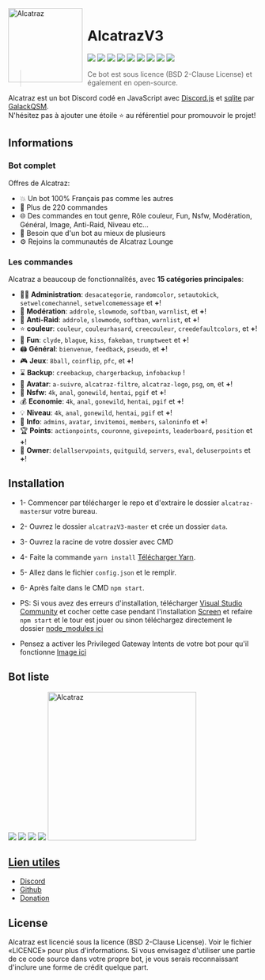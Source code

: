 <img width="150" height="150" align="left" style="float: left; margin: 0 10px 0 0;" alt="Alcatraz" src="https://i.imgur.com/cZkBm9I.png">  

# AlcatrazV3 

[![](https://img.shields.io/discord/876540658838569011.svg?logo=discord&colorB=7289DA)](https://discord.gg/Kcw3q53353)
[![](https://img.shields.io/badge/discord.js-v12.4.1-blue.svg?logo=npm)](https://discord.js.org/)
[![](https://img.shields.io/badge/nodejs-14.15.0-green.svg)](https://www.nodejs.org)
[![](https://img.shields.io/badge/paypal-donation-blue.svg)](https://paypal.me/GalackQSM?locale.x=fr_FR)
[![](https://www.codefactor.io/repository/gitlab/galackqsm/alcatraz/badge)](https://www.codefactor.io/repository/gitlab/galackqsm/Alcatraz)
[![](https://top.gg/api/widget/status/774652242787041310.svg)](https://top.gg/bot/774652242787041310)
[![](https://top.gg/api/widget/upvotes/774652242787041310.svg)](https://top.gg/bot/774652242787041310)
[![](https://top.gg/api/widget/servers/774652242787041310.svg)](https://top.gg/bot/774652242787041310)
[![](https://top.gg/api/widget/owner/774652242787041310.svg)](https://top.gg/bot/774652242787041310)

> Ce bot est sous licence (BSD 2-Clause License) et également en open-source.

Alcatraz est un bot Discord codé en JavaScript avec [Discord.js](https://discord.js.org) et [sqlite](https://www.sqlite.org) par [GalackQSM](https://github.com/GalackQSM).  
N'hésitez pas à ajouter une étoile ⭐ au référentiel pour promouvoir le projet!
## Informations

### Bot complet

Offres de Alcatraz:
* 💥 Un bot 100% Français pas comme les autres
* 💯 Plus de 220 commandes
* 🌐 Des commandes en tout genre, Rôle couleur, Fun, Nsfw, Modération, Général, Image, Anti-Raid, Niveau etc...
* 🤩 Besoin que d'un bot au mieux de plusieurs
* ⚙️ Rejoins la communautés de Alcatraz Lounge

### Les commandes

Alcatraz a beaucoup de fonctionnalités, avec **15 catégories principales**:

*   👩‍💼 **Administration**: `desacategorie`, `randomcolor`, `setautokick`, `setwelcomechannel`, `setwelcomemessage` et **+**! 
*   🚓 **Modération**: `addrole`, `slowmode`, `softban`, `warnlist`, et **+**! 
*   🧨 **Anti-Raid**: `addrole`, `slowmode`, `softban`, `warnlist`, et **+**! 
*   ⭐ **couleur**: `couleur`, `couleurhasard`, `creecouleur`, `creedefaultcolors`, et **+**! 
*   🎲 **Fun**: `clyde`, `blague`, `kiss`, `fakeban`, `trumptweet` et **+**! 
*   🖨️ **Général**: `bienvenue`, `feedback`, `pseudo`, et **+**! 
*   🎮 **Jeux**: `8ball`, `coinflip`, `pfc`, et **+**! 
*   ⌛ **Backup**: `creebackup`, `chargerbackup`, `infobackup` ! 
*   👤 **Avatar**: `a-suivre`, `alcatraz-filtre`, `alcatraz-logo`, `psg`, `om`, et **+**! 
*   🔞 **Nsfw**: `4k`, `anal`, `gonewild`, `hentai`, `pgif` et **+**! 
*   💰 **Economie**: `4k`, `anal`, `gonewild`, `hentai`, `pgif` et **+**! 
*   💡 **Niveau**: `4k`, `anal`, `gonewild`, `hentai`, `pgif` et **+**! 
*   🔔 **Info**: `admins`, `avatar`, `invitemoi`, `members`, `saloninfo` et **+**! 
*   🏆 **Points**: `actionpoints`, `couronne`, `givepoints`, `leaderboard`, `position` et **+**! 
*   👑 **Owner**: `delallservpoints`, `quitguild`, `servers`, `eval`, `deluserpoints` et **+**! 

## Installation
* 1- Commencer par télécharger le repo et d'extraire le dossier `alcatraz-master`sur votre bureau.
* 2- Ouvrez le dossier `alcatrazV3-master` et crée un dossier `data`.
* 3- Ouvrez la racine de votre dossier avec CMD
* 4- Faite la commande `yarn install` [Télécharger Yarn](https://yarnpkg.com/lang/fr/docs/install/).
* 5- Allez dans le fichier `config.json` et le remplir.
* 6- Après faite dans le CMD `npm start`.

* PS: Si vous avez des erreurs d'installation, télécharger [Visual Studio Community](https://visualstudio.microsoft.com/fr/vs/community/) et cocher cette case pendant l'installation [Screen](https://i.imgur.com/KTqnSxo.png) et refaire `npm start` et le tour est jouer ou sinon téléchargez directement le dossier [node_modules ici](https://mega.nz/file/EklzCApS#kcqz9OGHmUlyZyLXVFbyIMohma52Y-YALJr2Y5gRNJM)

* Pensez a activer les Privileged Gateway Intents de votre bot pour qu'il fonctionne [Image ici](https://prnt.sc/vq58ed)

## Bot liste
[![](https://top.gg/api/widget/774652242787041310.svg)](https://top.gg/bot/774652242787041310) [![](https://infinitybotlist.com/bots/774652242787041310/widget?size=small)](https://infinitybotlist.com/bots/774652242787041310) [![](https://discord.boats/api/widget/774652242787041310)](https://discord.boats/bot/774652242787041310) [![](https://botsfordiscord.com/api/bot/774652242787041310/widget)](https://botsfordiscord.com/bots/774652242787041310)
 <a href="https://voidbots.net/bot/774652242787041310" >
  <img src="https://voidbots.net/api/embed/774652242787041310" width="300" alt="Alcatraz" />



## Lien utiles

*   [Discord](https://discord.gg/Kcw3q53353)
*   [Github](https://github.com/GalackQSM/AlcatrazV3)
*   [Donation](https://paypal.me/GalackQSM?locale.x=fr_FR)



## License

Alcatraz est licencié sous la licence (BSD 2-Clause License). Voir le fichier «LICENCE» pour plus d'informations. Si vous envisagez d'utiliser une partie de ce code source dans votre propre bot, je vous serais reconnaissant d'inclure une forme de crédit quelque part.
